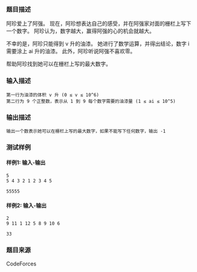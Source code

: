 ### 题目描述

阿珍爱上了阿强。 现在，阿珍想表达自己的感受，并在阿强家对面的栅栏上写下一个数字。 阿珍认为，数字越大，赢得阿强的心的机会就越大。

不幸的是，阿珍只能得到 v 升的油漆。 她进行了数学运算，并得出结论，数字 i 需要涂上 ai 升的油漆。 此外，阿珍听说阿强不喜欢零。

帮助阿珍找到她可以在栅栏上写的最大数字。

### 输入描述

```
第一行为油漆的体积 v 升 (0 ≤ v ≤ 10^6)
第二行为 9 个正整数，表示从 1 到 9 每个数字需要的油漆量 (1 ≤ ai ≤ 10^5)
```

### 输出描述

```
输出一个数表示她可以在栅栏上写的最大数字，如果不能写下任何数字，输出 -1
```

### 测试样例

#### 样例1: 输入-输出

```
5
5 4 3 2 1 2 3 4 5
```

```
55555
```

#### 样例2: 输入-输出

```
2
9 11 1 12 5 8 9 10 6
```

```
33
```

### 题目来源

CodeForces
